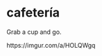 # cafetería
Grab a cup and go.
<blockquote class="imgur-embed-pub" lang="en" data-id="a/HOLQWgq" data-context="false" ><a href="//imgur.com/a/HOLQWgq"></a></blockquote><script async src="//s.imgur.com/min/embed.js" charset="utf-8"></script>
https://imgur.com/a/HOLQWgq
